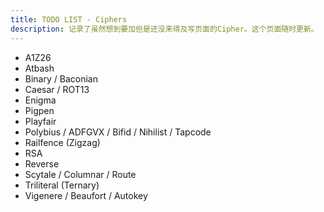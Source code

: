 ```yaml
---
title: TODO LIST - Ciphers
description: 记录了虽然想到要加但是还没来得及写页面的Cipher。这个页面随时更新。
---
```


- A1Z26
- Atbash
- Binary / Baconian
- Caesar / ROT13
- Enigma
- Pigpen
- Playfair
- Polybius / ADFGVX / Bifid / Nihilist / Tapcode
- Railfence (Zigzag)
- RSA
- Reverse
- Scytale / Columnar / Route
- Triliteral (Ternary)
- Vigenere / Beaufort / Autokey
